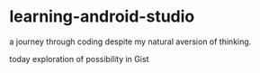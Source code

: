 # learning-android-studio
a journey through coding despite my natural aversion of thinking.

today exploration of possibility in Gist
